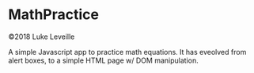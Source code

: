 # MathPractice
©2018 Luke Leveille

A simple Javascript app to practice math equations. It has eveolved from alert boxes, to a simple HTML page w/ DOM manipulation.
